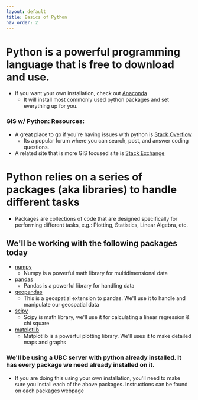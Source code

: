 ```yaml
---
layout: default
title: Basics of Python
nav_order: 2
---
```


# Python is a powerful programming language that is free to download and use.
* If you want your own installation, check out [Anaconda](https://www.anaconda.com/products/individual)
  * It will install most commonly used python packages and set everything up for you.


### GIS w/ Python: Resources:

* A great place to go if you're having issues with python is [Stack Overflow](https://stackoverflow.com/)
	* Its a popular forum where you can search, post, and answer coding questions.
* A related site that is more GIS focused site is [Stack Exchange](https://gis.stackexchange.com/)


# Python relies on a series of packages (aka libraries) to handle different tasks

* Packages are collections of code that are designed specifically for performing different tasks, e.g.: Plotting, Statistics, Linear Algebra, etc.


## We'll be working with the following packages today
* [numpy](https://numpy.org/doc/stable/)
	* Numpy is a powerful math library for multidimensional data
* [pandas](https://pandas.pydata.org/docs/)
	* Pandas is a powerful library for handling data
* [geopandas](https://geopandas.org/)
	* This is a geospatial extension to pandas.  We'll use it to handle and manipulate our geospatial data
* [scipy](https://docs.scipy.org/doc/scipy/reference/)
	* Scipy is math library, we'll use it for calculating a linear regression & chi square
* [matplotlib](https://matplotlib.org/contents.html)
	* Matplotlib is a powerful plotting library.  We'll uses it to make detailed maps and graphs


### We'll be using a UBC server with python already installed.  It has every package we need already installed on it.
* If you are doing this using your own installation, you'll need to make sure you install each of the above packages.  Instructions can be found on each packages webpage

